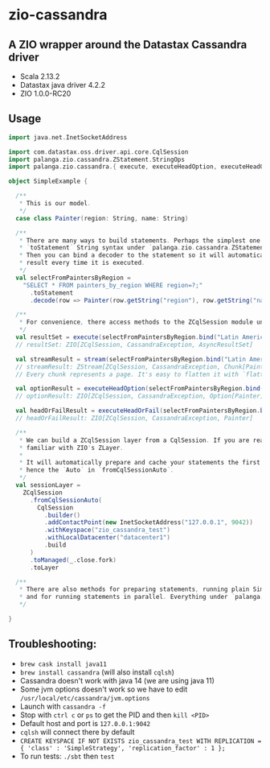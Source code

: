 zio-cassandra
=============

A ZIO wrapper around the Datastax Cassandra driver
--------------------------------------------------

* Scala 2.13.2
* Datastax java driver 4.2.2
* ZIO 1.0.0-RC20

Usage
-----

```scala
import java.net.InetSocketAddress

import com.datastax.oss.driver.api.core.CqlSession
import palanga.zio.cassandra.ZStatement.StringOps
import palanga.zio.cassandra.{ execute, executeHeadOption, executeHeadOrFail, stream, ZCqlSession }

object SimpleExample {

  /**
   * This is our model.
   */
  case class Painter(region: String, name: String)

  /**
   * There are many ways to build statements. Perhaps the simplest one is using
   * `toStatement` String syntax under `palanga.zio.cassandra.ZStatement.StringOps`.
   * Then you can bind a decoder to the statement so it will automatically parse the
   * result every time it is executed.
   */
  val selectFromPaintersByRegion =
    "SELECT * FROM painters_by_region WHERE region=?;"
      .toStatement
      .decode(row => Painter(row.getString("region"), row.getString("name")))

  /**
   * For convenience, there access methods to the ZCqlSession module under `palanga.zio.cassandra._`.
   */
  val resultSet = execute(selectFromPaintersByRegion.bind("Latin America"))
  // resultSet: ZIO[ZCqlSession, CassandraException, AsyncResultSet]

  val streamResult = stream(selectFromPaintersByRegion.bind("Latin America"))
  // streamResult: ZStream[ZCqlSession, CassandraException, Chunk[Painter]]
  // Every chunk represents a page. It's easy to flatten it with `flattenChunks`.

  val optionResult = executeHeadOption(selectFromPaintersByRegion.bind("Europe"))
  // optionResult: ZIO[ZCqlSession, CassandraException, Option[Painter]]

  val headOrFailResult = executeHeadOrFail(selectFromPaintersByRegion.bind("West Pacific"))
  // headOrFailResult: ZIO[ZCqlSession, CassandraException, Painter]

  /**
   * We can build a ZCqlSession layer from a CqlSession. If you are reading this I guess you are
   * familiar with ZIO's ZLayer.
   * 
   * It will automatically prepare and cache your statements the first time they are run,
   * hence the `Auto` in `fromCqlSessionAuto`.
   */
  val sessionLayer =
    ZCqlSession
      .fromCqlSessionAuto(
        CqlSession
          .builder()
          .addContactPoint(new InetSocketAddress("127.0.0.1", 9042))
          .withKeyspace("zio_cassandra_test")
          .withLocalDatacenter("datacenter1")
          .build
      )
      .toManaged(_.close.fork)
      .toLayer

  /**
   * There are also methods for preparing statements, running plain SimpleStatements or BoundStatements,
   * and for running statements in parallel. Everything under `palanga.zio.cassandra`
   */

}

```


Troubleshooting:
----------------

* `brew cask install java11`
* `brew install cassandra` (will also install `cqlsh`)
* Cassandra doesn't work with java 14 (we are using java 11)
* Some jvm options doesn't work so we have to edit `/usr/local/etc/cassandra/jvm.options`
* Launch with `cassandra -f`
* Stop with `ctrl c` or `ps` to get the PID and then `kill <PID>`
* Default host and port is `127.0.0.1:9042`
* `cqlsh` will connect there by default
* `CREATE KEYSPACE IF NOT EXISTS zio_cassandra_test WITH REPLICATION = { 'class' : 'SimpleStrategy', 'replication_factor' : 1 };`
* To run tests: `./sbt` then `test`
